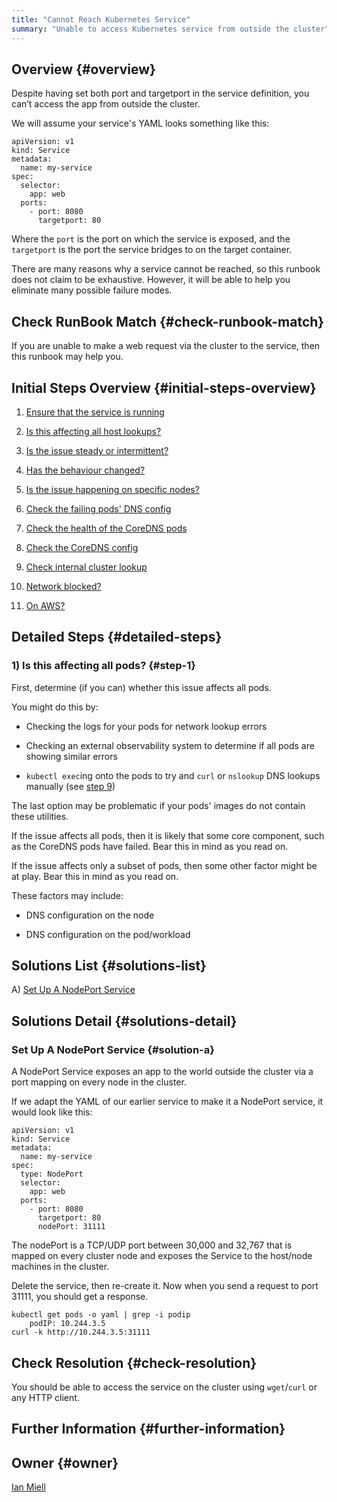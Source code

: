 ```yaml
---
title: "Cannot Reach Kubernetes Service"
summary: "Unable to access Kubernetes service from outside the cluster"
---
```


## Overview {#overview}

Despite having set both port and targetport in the service definition, you can’t access the app from outside the cluster.

We will assume your service's YAML looks something like this:

```
apiVersion: v1
kind: Service
metadata:
  name: my-service
spec:
  selector:
    app: web
  ports:
    - port: 8080
      targetport: 80
```

Where the `port` is the port on which the service is exposed, and the `targetport` is the port the service bridges to on the target container.

There are many reasons why a service cannot be reached, so this runbook does not claim to be exhaustive. However, it will be able to help you eliminate many possible failure modes.

## Check RunBook Match {#check-runbook-match}

If you are unable to make a web request via the cluster to the service, then this runbook may help you.

## Initial Steps Overview {#initial-steps-overview}

1) [Ensure that the service is running](#step-1)

2) [Is this affecting all host lookups?](#step-2)

3) [Is the issue steady or intermittent?](#step-3)

4) [Has the behaviour changed?](#step-4)

5) [Is the issue happening on specific nodes?](#step-5)

6) [Check the failing pods' DNS config](#step-6)

7) [Check the health of the CoreDNS pods](#step-7)

8) [Check the CoreDNS config](#step-8)

9) [Check internal cluster lookup](#step-9)

10) [Network blocked?](#step-10)

11) [On AWS?](#step-11)

## Detailed Steps {#detailed-steps}

### 1) Is this affecting all pods? {#step-1}

First, determine (if you can) whether this issue affects all pods.

You might do this by:

- Checking the logs for your pods for network lookup errors

- Checking an external observability system to determine if all pods are showing similar errors

- `kubectl exec`ing onto the pods to try and `curl` or `nslookup` DNS lookups manually (see [step 9](#step-9))

The last option may be problematic if your pods' images do not contain these utilities.

If the issue affects all pods, then it is likely that some core component, such as the CoreDNS pods have failed. Bear this in mind as you read on.

If the issue affects only a subset of pods, then some other factor might be at play. Bear this in mind as you read on.

These factors may include:

- DNS configuration on the node

- DNS configuration on the pod/workload

## Solutions List {#solutions-list}

A) [Set Up A NodePort Service](#solution-a)

## Solutions Detail {#solutions-detail}

### Set Up A NodePort Service {#solution-a}

A NodePort Service exposes an app to the world outside the cluster via a port mapping on every node in the cluster.

If we adapt the YAML of our earlier service to make it a NodePort service, it would look like this:

```
apiVersion: v1
kind: Service
metadata:
  name: my-service
spec:
  type: NodePort
  selector:
    app: web
  ports:
    - port: 8080
      targetport: 80
      nodePort: 31111
```

The nodePort is a TCP/UDP port between 30,000 and 32,767 that is mapped on every cluster node and exposes the Service to the host/node machines in the cluster.

Delete the service, then re-create it. Now when you send a request to port 31111, you should get a response.

```
kubectl get pods -o yaml | grep -i podip
    podIP: 10.244.3.5
curl -k http://10.244.3.5:31111
```

## Check Resolution {#check-resolution}

You should be able to access the service on the cluster using `wget`/`curl` or any HTTP client.

## Further Information {#further-information}

## Owner {#owner}

[Ian Miell](https://github.com/ianmiell)

[//]: # (REFERENCED DOCS)
[//]: # ()



